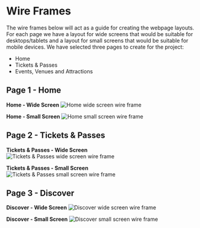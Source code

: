 # Wire Frames

The wire frames below will act as a guide for creating the webpage layouts. For each page we have a layout for wide screens that would be suitable for desktops/tablets and a layout for small screens that would be suitable for mobile devices. We have selected three pages to create for the project:
* Home
* Tickets & Passes
* Events, Venues and Attractions

## Page 1 - Home

**Home - Wide Screen**
![Home wide screen wire frame](https://github.com/simo-vt/uol-webdev/blob/master/01_DesignSpecification/Wireframes/HomeWireframeWideScreen.png)

**Home - Small Screen**
![Home small screen wire frame](https://github.com/simo-vt/uol-webdev/blob/master/01_DesignSpecification/Wireframes/HomeWireframeSmallScreen.png)

## Page 2 - Tickets & Passes

**Tickets & Passes - Wide Screen**
![Tickets & Passes wide screen wire frame](https://github.com/simo-vt/uol-webdev/blob/master/01_DesignSpecification/Wireframes/TicketsAndPassesWideScreen.png)

**Tickets & Passes - Small Screen**
![Tickets & Passes small screen wire frame](https://github.com/simo-vt/uol-webdev/blob/master/01_DesignSpecification/Wireframes/TicketsAndPassesSmallScreen.png)

## Page 3 - Discover

**Discover - Wide Screen**
![Discover wide screen wire frame](https://github.com/simo-vt/uol-webdev/blob/master/01_DesignSpecification/Wireframes/DiscoverWideScreen.png)

**Discover - Small Screen**
![Discover small screen wire frame](https://github.com/simo-vt/uol-webdev/blob/master/01_DesignSpecification/Wireframes/DiscoverSmallScreen.png)

